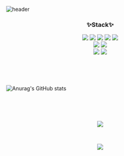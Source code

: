 ![header](https://capsule-render.vercel.app/api?type=rect&color=ffff&height=250&text=Cat%20Cute&fontColor=545454&fontSize=100)

<h3 align="center">✨Stack✨</h3>
<p align="center">
    <img src="https://img.shields.io/badge/JavaScript-F7DF1E?style=flat-square&logo=JavaScript&logoColor=white"/>
    <img src="https://img.shields.io/badge/Vue.js-4FC08D?style=flat-square&logo=Vue.js&logoColor=white"/>
    <img src="https://img.shields.io/badge/React-61DAFB?style=flat-square&logo=React&logoColor=white"/>
    <img src="https://img.shields.io/badge/Node.js-339933?style=flat-square&logo=Node.js&logoColor=white"/>
    <img src="https://img.shields.io/badge/PHP-777BB4?style=flat-square&logo=PHP&logoColor=white"/>
    <br>
    <img src="https://img.shields.io/badge/MySQL-4479A1?style=flat-square&logo=MySQL&logoColor=white"/>
    <img src="https://img.shields.io/badge/MicrosoftSQLServer-CC2927?style=flat-square&logo=MicrosoftSQLServer&logoColor=white"/>
    <br>
    <img src="https://img.shields.io/badge/Flutter-02569B?style=flat-square&logo=Flutter&logoColor=white"/>
    <img src="https://img.shields.io/badge/Dart-0175C2?style=flat-square&logo=Dart&logoColor=white"/>
</p>

<br>
<br>
<br>

![Anurag's GitHub stats](https://github-readme-stats.vercel.app/api?username=gkstmdgjs&show_icons=true&theme=graywhite)

<br>
<br>
<br>

<p align="center">
     <a href="https://velog.io/@gkstmdgjs"><img src="https://img.shields.io/badge/Tech%20Blog-11B48A?style=flat-square&logo=Vimeo&logoColor=white&link=https://velog.io/@woo0_hooo"/></a>
</p>

<br>

<p align="center">
  <a href="https://hits.seeyoufarm.com"><img src="https://hits.seeyoufarm.com/api/count/incr/badge.svg?url=https%3A%2F%2Fgithub.com%2Fgkstmdgjs&count_bg=%545454&title_bg=%2386757E&icon=github.svg&icon_color=%23E1DEDE&title=hits&edge_flat=false"/></a>
</p>
